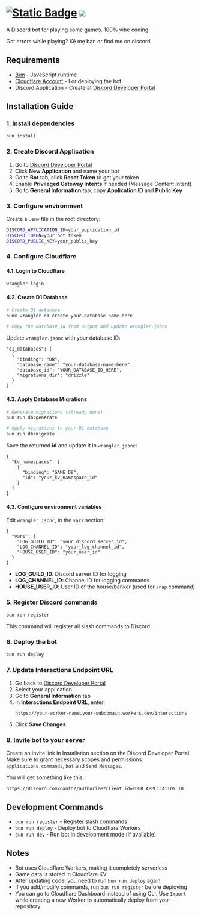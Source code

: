 # [<img alt="Static Badge" src="https://img.shields.io/badge/H%C3%A2nbi%235588-Invite-blue?logo=discord">](https://discord.com/oauth2/authorize?client_id=1415887405478580265) ![](https://dcbadge.limes.pink/api/shield/559979358404608001?style=flat)

A Discord bot for playing some games. 100% vibe coding.

Got errors while playing? Kệ mẹ bạn or find me on discord.

## Requirements

- [Bun](https://bun.sh) - JavaScript runtime
- [Cloudflare Account](https://cloudflare.com) - For deploying the bot
- Discord Application - Create at [Discord Developer Portal](https://discord.com/developers/applications)

## Installation Guide

### 1. Install dependencies

```bash
bun install
```

### 2. Create Discord Application

1. Go to [Discord Developer Portal](https://discord.com/developers/applications)
2. Click **New Application** and name your bot
3. Go to **Bot** tab, click **Reset Token** to get your token
4. Enable **Privileged Gateway Intents** if needed (Message Content Intent)
5. Go to **General Information** tab, copy **Application ID** and **Public Key**

### 3. Configure environment

Create a `.env` file in the root directory:

```bash
DISCORD_APPLICATION_ID=your_application_id
DISCORD_TOKEN=your_bot_token
DISCORD_PUBLIC_KEY=your_public_key
```

### 4. Configure Cloudflare

#### 4.1. Login to Cloudflare

```bash
wrangler login
```

#### 4.2. Create D1 Database

```bash
# Create D1 database
bunx wrangler d1 create your-database-name-here

# Copy the database_id from output and update wrangler.jsonc
```

Update `wrangler.jsonc` with your database ID:

```jsonc
"d1_databases": [
  {
    "binding": "DB",
    "database_name": "your-database-name-here",
    "database_id": "YOUR_DATABASE_ID_HERE",
    "migrations_dir": "drizzle"
  }
]
```

#### 4.3. Apply Database Migrations

```bash
# Generate migrations (already done)
bun run db:generate

# Apply migrations to your D1 database
bun run db:migrate
```

Save the returned **id** and update it in `wrangler.jsonc`:

```jsonc
{
  "kv_namespaces": [
    {
      "binding": "GAME_DB",
      "id": "your_kv_namespace_id"
    }
  ]
}
```

#### 4.3. Configure environment variables

Edit `wrangler.jsonc`, in the `vars` section:

```jsonc
{
  "vars": {
    "LOG_GUILD_ID": "your_discord_server_id",
    "LOG_CHANNEL_ID": "your_log_channel_id",
    "HOUSE_USER_ID": "your_user_id"
  }
}
```

- **LOG_GUILD_ID**: Discord server ID for logging
- **LOG_CHANNEL_ID**: Channel ID for logging commands
- **HOUSE_USER_ID**: User ID of the house/banker (used for `/nap` command)

### 5. Register Discord commands

```bash
bun run register
```

This command will register all slash commands to Discord.

### 6. Deploy the bot

```bash
bun run deploy
```

### 7. Update Interactions Endpoint URL

1. Go back to [Discord Developer Portal](https://discord.com/developers/applications)
2. Select your application
3. Go to **General Information** tab
4. In **Interactions Endpoint URL**, enter:
   ```
   https://your-worker-name.your-subdomain.workers.dev/interactions
   ```
5. Click **Save Changes**

### 8. Invite bot to your server

Create an invite link in Installation section on the Discord Developer Portal.
Make sure to grant necessary scopes and permissions: `applications.commands`, `bot` and `Send Messages`.


You will get something like this:
```
https://discord.com/oauth2/authorize?client_id=YOUR_APPLICATION_ID
```

## Development Commands

- `bun run register` - Register slash commands
- `bun run deploy` - Deploy bot to Cloudflare Workers
- `bun run dev` - Run bot in development mode (if available)

## Notes

- Bot uses Cloudflare Workers, making it completely serverless
- Game data is stored in Cloudflare KV
- After updating code, you need to run `bun run deploy` again
- If you add/modify commands, run `bun run register` before deploying
- You can go to Cloudflare Dashboard instead of using CLI. Use `Import` while creating a new Worker to automatically deploy from your repository.